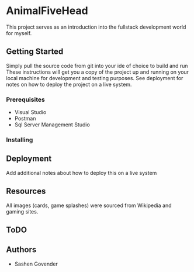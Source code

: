 # AnimalFiveHead
This project serves as an introduction into the fullstack development world for myself.



## Getting Started
Simply pull the source code from git into your ide of choice to build and run
These instructions will get you a copy of the project up and running on your local machine for development and testing purposes. See deployment for notes on how to deploy the project on a live system.

### Prerequisites
* Visual Studio 
* Postman
* Sql Server Management Studio

### Installing


## Deployment
Add additional notes about how to deploy this on a live system

## Resources
All images (cards, game splashes) were sourced from Wikipedia and gaming sites.

## ToDO


## Authors
* Sashen Govender


